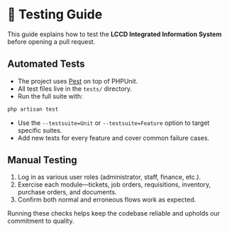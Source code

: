 # 🧪 Testing Guide

This guide explains how to test the **LCCD Integrated Information System** before opening a pull request.

## Automated Tests

- The project uses [Pest](https://pestphp.com/) on top of PHPUnit.
- All test files live in the `tests/` directory.
- Run the full suite with:

```bash
php artisan test
```

- Use the `--testsuite=Unit` or `--testsuite=Feature` option to target specific suites.
- Add new tests for every feature and cover common failure cases.

## Manual Testing

1. Log in as various user roles (administrator, staff, finance, etc.).
2. Exercise each module—tickets, job orders, requisitions, inventory, purchase orders, and documents.
3. Confirm both normal and erroneous flows work as expected.

Running these checks helps keep the codebase reliable and upholds our commitment to quality.

